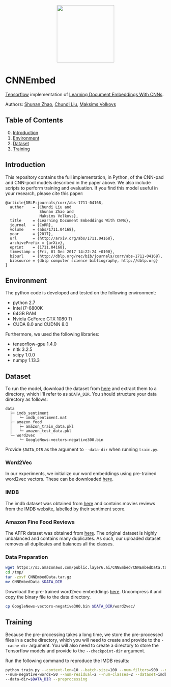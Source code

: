 
<p align="center">
<a href="https://layer6.ai/"><img src="https://github.com/layer6ai-labs/DropoutNet/blob/master/logs/logo_alt.png" width="180"></a>
</p>

# CNNEmbed
[Tensorflow](https://www.tensorflow.org/) implementation of
[Learning Document Embeddings With CNNs](https://arxiv.org/abs/1711.04168).

Authors: [Shunan Zhao](http://www.cs.toronto.edu/~szhao/), [Chundi Liu](https://ca.linkedin.com/in/chundiliu), 
[Maksims Volkovs](http://www.cs.toronto.edu/~mvolkovs)

## Table of Contents  
0. [Introduction](#intro)  
1. [Environment](#env)
2. [Dataset](#dataset)
2. [Training](#training)

<a name="intro"/>

## Introduction
This repository contains the full implementation, in Python, of the CNN-pad and CNN-pool models described in the paper
above. We also include scripts to perform training and evaluation. If you find this model useful in your research, 
please cite this paper:

```
@article{DBLP:journals/corr/abs-1711-04168,
  author    = {Chundi Liu and
               Shunan Zhao and
               Maksims Volkovs},
  title     = {Learning Document Embeddings With CNNs},
  journal   = {CoRR},
  volume    = {abs/1711.04168},
  year      = {2017},
  url       = {http://arxiv.org/abs/1711.04168},
  archivePrefix = {arXiv},
  eprint    = {1711.04168},
  timestamp = {Fri, 01 Dec 2017 14:22:24 +0100},
  biburl    = {http://dblp.org/rec/bib/journals/corr/abs-1711-04168},
  bibsource = {dblp computer science bibliography, http://dblp.org}
}
```


<a name="env"/>

## Environment
The python code is developed and tested on the following environment:
* python 2.7
* Intel i7-6800K
* 64GB RAM
* Nvidia GeForce GTX 1080 Ti
* CUDA 8.0 and CUDNN 8.0

Furthermore, we used the following libraries:
* tensorflow-gpu 1.4.0
* nltk 3.2.5
* scipy 1.0.0
* numpy 1.13.3


<a name="dataset"/>

## Dataset
To run the model, download the dataset from [here](https://s3.amazonaws.com/public.layer6.ai/CNNEmbed/CNNEmbedData.tar.gz)
and extract them to a directory, which I'll refer to as `$DATA_DIR`. You should structure your data directory as follows:
```
data
  ├─ imdb_sentiment
  │   └─ imdb_sentiment.mat				
  ├─ amazon_food				
  │   ├─ amazon_train_data.pkl
  │   └─ amazon_test_data.pkl
  └─ word2vec
      └─ GoogleNews-vectors-negative300.bin
```
Provide `$DATA_DIR` as the argument to `--data-dir` when running `train.py`.

### Word2Vec
In our experiments, we initialize our word embeddings using pre-trained word2vec vectors. These can be downloaded
[here](https://code.google.com/archive/p/word2vec/).

### IMDB
The imdb dataset was obtained from [here](http://ai.stanford.edu/~amaas/data/sentiment/) and contains movies reviews
from the IMDB website, labelled by their sentiment score.

### Amazon Fine Food Reviews
The AFFR dataset was obtained from [here](https://www.kaggle.com/snap/amazon-fine-food-reviews). The original dataset is
highly unbalanced and contains many duplicates. As such, our uploaded dataset removes all duplicates and balances all
the classes.

### Data Preparation
```bash
wget https://s3.amazonaws.com/public.layer6.ai/CNNEmbed/CNNEmbedData.tar.gz -O /tmp/CNNEmbedData.tar.gz
cd /tmp/
tar -zxvf CNNEmbedData.tar.gz
mv CNNEmbedData $DATA_DIR
```
Download the pre-trained word2vec embeddings [here](https://drive.google.com/file/d/0B7XkCwpI5KDYNlNUTTlSS21pQmM/edit?usp=sharing). 
Uncompress it and copy the binary file to the data directory.

```bash
cp GoogleNews-vectors-negative300.bin $DATA_DIR/word2vec/
```


<a name="training"/>

## Training

Because the pre-processing takes a long time, we store the pre-processed files in a cache directory, which you will need
to create and provide to the `--cache-dir` argument. You will also need to create a directory to store the Tensorflow
models and provide to the `--checkpoint-dir` argument.

Run the following command to reproduce the IMDB results:
```bash
python train.py --context-len=10 --batch-size=100 --num-filters=900 --num-layers=4 --num-positive-words=10 \ 
--num-negative-words=50 --num-residual=2 --num-classes=2 --dataset=imdb --model=CNN_topk --top-k=3 --max-iter=100 \ 
--data-dir=$DATA_DIR --preprocessing 
```
